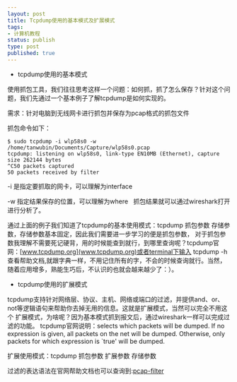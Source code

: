 ```yaml
--- 
layout: post
title: Tcpdump使用的基本模式及扩展模式
tags: 
- 计算机教程
status: publish
type: post
published: true
---
```

- tcpdump使用的基本模式

使用抓包工具，我们往往思考这样一个问题：如何抓，抓了怎么保存？针对这个问题，我们先通过一个基本例子了解tcpdump是如何实现的。

需求：针对电脑到无线网卡进行抓包并保存为pcap格式的抓包文件

抓包命令如下：

``````
$ sudo tcpdump -i wlp58s0 -w /home/tanwubin/Documents/Capture/wlp58s0.pcap
tcpdump: listening on wlp58s0, link-type EN10MB (Ethernet), capture size 262144 bytes
^C50 packets captured
50 packets received by filter
``````
-i 是指定要抓取的网卡，可以理解为interface

-w 指定结果保存的位置，可以理解为where
&nbsp;
抓包结果就可以通过wireshark打开进行分析了。

通过上面的例子我们知道了tcpdump的基本使用模式：tcpdump 抓包参数 存储参数，存储参数基本固定，因此我们需要进一步学习的便是抓包参数，
对于抓包参数我理解不需要死记硬背，用的时候能查到就行，到哪里查询呢？tcpdump官网：[www.tcpdump.org](www.tcpdump.org)或者terminal下输入
tcpdump -h查看帮助文档,就跟字典一样，不用记住所有的字，不会的时候查询就行。当然，随着应用增多，熟能生巧后，不认识的也就会越来越少了：）。

- tcpdump使用的扩展模式

tcpdump支持针对网络层、协议、主机、网络或端口的过滤，并提供and、or、not等逻辑语句来帮助你去掉无用的信息。这就是扩展模式，当然可以完全不用这个
扩展模式，为啥呢？因为基本模式抓到报文后，通过wireshark一样可以完成过滤的功能。
tcpdump官网说明：selects which packets will be dumped. If no expression is given, all packets on the net will be dumped. 
Otherwise, only packets for which expression is `true' will be dumped. 

扩展使用模式：tcpdump 抓包参数 扩展参数 存储参数

过滤的表达语法在官网帮助文档也可以查询到:[pcap-filter](www.tcpdump.org/manpages/pcap-filter.7.html)


